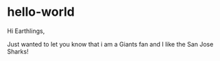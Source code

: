 # hello-world

Hi Earthlings, 

Just wanted to let you know that i am a Giants fan and I like the San Jose Sharks!
